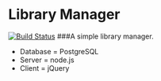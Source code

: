 # Library Manager
[![Build Status](https://travis-ci.org/edockter/jills-group-library.svg?branch=master)](https://travis-ci.org/edockter/jills-group-library)
###A simple library manager.

* Database = PostgreSQL
* Server   = node.js
* Client   = jQuery

